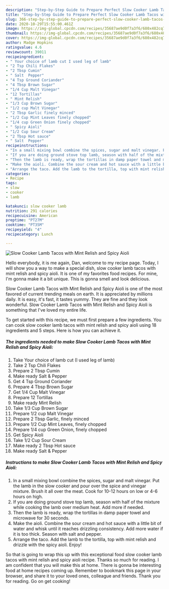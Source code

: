 ```yaml
---
description: "Step-by-Step Guide to Prepare Perfect Slow Cooker Lamb Tacos with Mint Relish and Spicy Aioli"
title: "Step-by-Step Guide to Prepare Perfect Slow Cooker Lamb Tacos with Mint Relish and Spicy Aioli"
slug: 366-step-by-step-guide-to-prepare-perfect-slow-cooker-lamb-tacos-with-mint-relish-and-spicy-aioli
date: 2020-10-29T15:55:00.461Z
image: https://img-global.cpcdn.com/recipes/35687ae9d0f7a3f6/680x482cq70/slow-cooker-lamb-tacos-with-mint-relish-and-spicy-aioli-recipe-main-photo.jpg
thumbnail: https://img-global.cpcdn.com/recipes/35687ae9d0f7a3f6/680x482cq70/slow-cooker-lamb-tacos-with-mint-relish-and-spicy-aioli-recipe-main-photo.jpg
cover: https://img-global.cpcdn.com/recipes/35687ae9d0f7a3f6/680x482cq70/slow-cooker-lamb-tacos-with-mint-relish-and-spicy-aioli-recipe-main-photo.jpg
author: Madge Hopkins
ratingvalue: 4.6
reviewcount: 39011
recipeingredient:
- " Your choice of lamb cut I used leg of lamb"
- "2 Tsp Chili Flakes"
- "2 Tbsp Cumin"
- " Salt  Pepper"
- "4 Tsp Ground Coriander"
- "4 Tbsp Brown Sugar"
- "1/4 Cup Malt Vinegar"
- "12 Tortillas"
- " Mint Relish"
- "1/3 Cup Brown Sugar"
- "1/2 cup Malt Vinegar"
- "2 Tbsp Garlic finely minced"
- "1/2 Cup Mint Leaves finely chopped"
- "1/4 cup Green Onion finely chopped"
- " Spicy Aioli"
- "1/2 Cup Sour Cream"
- "2 Tbsp Hot sauce"
- " Salt  Pepper"
recipeinstructions:
- "In a small mixing bowl combine the spices, sugar and malt vinegar. Put the lamb in the slow cooker and pour over the spice and vinegar mixture. Brush it all over the meat. Cook for 10-12 hours on low or 4-6 hours on high."
- "If you are doing ground stove top lamb, season with half of the mixture while cooking the lamb over medium heat. Add more if needed."
- "Then the lamb is ready, wrap the tortillas in damp paper towel and microwave for 30 seconds."
- "Make the aioli. Combine the sour cream and hot sauce with a little bit of water and whisk until it reaches drizzling consistency. Add more water if it is too thick. Season with salt and pepper."
- "Arrange the taco. Add the lamb to the tortilla, top with mint relish and drizzle with the spicy aioli. Enjoy!"
categories:
- Recipe
tags:
- slow
- cooker
- lamb

katakunci: slow cooker lamb 
nutrition: 291 calories
recipecuisine: American
preptime: "PT27M"
cooktime: "PT35M"
recipeyield: "4"
recipecategory: Lunch

---
```



![Slow Cooker Lamb Tacos with Mint Relish and Spicy Aioli](https://img-global.cpcdn.com/recipes/35687ae9d0f7a3f6/680x482cq70/slow-cooker-lamb-tacos-with-mint-relish-and-spicy-aioli-recipe-main-photo.jpg)

Hello everybody, it is me again, Dan, welcome to my recipe page. Today, I will show you a way to make a special dish, slow cooker lamb tacos with mint relish and spicy aioli. It is one of my favorites food recipes. For mine, I'm gonna make it a bit unique. This is gonna smell and look delicious.



Slow Cooker Lamb Tacos with Mint Relish and Spicy Aioli is one of the most favored of current trending meals on earth. It is appreciated by millions daily. It is easy, it's fast, it tastes yummy. They are fine and they look wonderful. Slow Cooker Lamb Tacos with Mint Relish and Spicy Aioli is something that I've loved my entire life.


To get started with this recipe, we must first prepare a few ingredients. You can cook slow cooker lamb tacos with mint relish and spicy aioli using 18 ingredients and 5 steps. Here is how you can achieve it.

<!--inarticleads1-->

##### The ingredients needed to make Slow Cooker Lamb Tacos with Mint Relish and Spicy Aioli:

1. Take  Your choice of lamb cut (I used leg of lamb)
1. Take 2 Tsp Chili Flakes
1. Prepare 2 Tbsp Cumin
1. Make ready  Salt &amp; Pepper
1. Get 4 Tsp Ground Coriander
1. Prepare 4 Tbsp Brown Sugar
1. Get 1/4 Cup Malt Vinegar
1. Prepare 12 Tortillas
1. Make ready  Mint Relish
1. Take 1/3 Cup Brown Sugar
1. Prepare 1/2 cup Malt Vinegar
1. Prepare 2 Tbsp Garlic, finely minced
1. Prepare 1/2 Cup Mint Leaves, finely chopped
1. Prepare 1/4 cup Green Onion, finely chopped
1. Get  Spicy Aioli
1. Take 1/2 Cup Sour Cream
1. Make ready 2 Tbsp Hot sauce
1. Make ready  Salt &amp; Pepper




<!--inarticleads2-->

##### Instructions to make Slow Cooker Lamb Tacos with Mint Relish and Spicy Aioli:

1. In a small mixing bowl combine the spices, sugar and malt vinegar. Put the lamb in the slow cooker and pour over the spice and vinegar mixture. Brush it all over the meat. Cook for 10-12 hours on low or 4-6 hours on high.
1. If you are doing ground stove top lamb, season with half of the mixture while cooking the lamb over medium heat. Add more if needed.
1. Then the lamb is ready, wrap the tortillas in damp paper towel and microwave for 30 seconds.
1. Make the aioli. Combine the sour cream and hot sauce with a little bit of water and whisk until it reaches drizzling consistency. Add more water if it is too thick. Season with salt and pepper.
1. Arrange the taco. Add the lamb to the tortilla, top with mint relish and drizzle with the spicy aioli. Enjoy!




So that is going to wrap this up with this exceptional food slow cooker lamb tacos with mint relish and spicy aioli recipe. Thanks so much for reading. I am confident that you will make this at home. There is gonna be interesting food at home recipes coming up. Remember to bookmark this page in your browser, and share it to your loved ones, colleague and friends. Thank you for reading. Go on get cooking!
